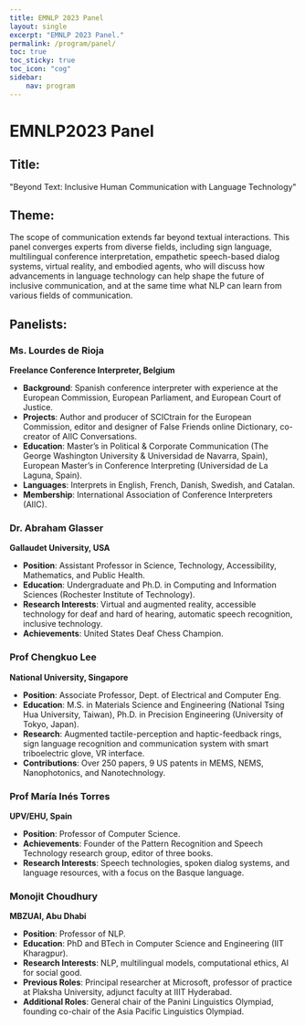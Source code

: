 ```yaml
---
title: EMNLP 2023 Panel
layout: single
excerpt: "EMNLP 2023 Panel."
permalink: /program/panel/
toc: true
toc_sticky: true
toc_icon: "cog"
sidebar: 
    nav: program
---
```



# EMNLP2023 Panel

## Title: 
"Beyond Text: Inclusive Human Communication with Language Technology"

## Theme: 
The scope of communication extends far beyond textual interactions. This panel converges experts from diverse fields, including sign language, multilingual conference interpretation, empathetic speech-based dialog systems, virtual reality, and embodied agents, who will discuss how advancements in language technology can help shape the future of inclusive communication, and at the same time what NLP can learn from various fields of communication.

## Panelists:

### Ms. Lourdes de Rioja
**Freelance Conference Interpreter, Belgium**

- **Background**: Spanish conference interpreter with experience at the European Commission, European Parliament, and European Court of Justice.
- **Projects**: Author and producer of SCICtrain for the European Commission, editor and designer of False Friends online Dictionary, co-creator of AIIC Conversations.
- **Education**: Master’s in Political & Corporate Communication (The George Washington University & Universidad de Navarra, Spain), European Master’s in Conference Interpreting (Universidad de La Laguna, Spain).
- **Languages**: Interprets in English, French, Danish, Swedish, and Catalan.
- **Membership**: International Association of Conference Interpreters (AIIC).

### Dr. Abraham Glasser
**Gallaudet University, USA**

- **Position**: Assistant Professor in Science, Technology, Accessibility, Mathematics, and Public Health.
- **Education**: Undergraduate and Ph.D. in Computing and Information Sciences (Rochester Institute of Technology).
- **Research Interests**: Virtual and augmented reality, accessible technology for deaf and hard of hearing, automatic speech recognition, inclusive technology.
- **Achievements**: United States Deaf Chess Champion.

### Prof Chengkuo Lee
**National University, Singapore**

- **Position**: Associate Professor, Dept. of Electrical and Computer Eng.
- **Education**: M.S. in Materials Science and Engineering (National Tsing Hua University, Taiwan), Ph.D. in Precision Engineering (University of Tokyo, Japan).
- **Research**: Augmented tactile-perception and haptic-feedback rings, sign language recognition and communication system with smart triboelectric glove, VR interface.
- **Contributions**: Over 250 papers, 9 US patents in MEMS, NEMS, Nanophotonics, and Nanotechnology.

### Prof María Inés Torres
**UPV/EHU, Spain**

- **Position**: Professor of Computer Science.
- **Achievements**: Founder of the Pattern Recognition and Speech Technology research group, editor of three books.
- **Research Interests**: Speech technologies, spoken dialog systems, and language resources, with a focus on the Basque language.

### Monojit Choudhury
**MBZUAI, Abu Dhabi**

- **Position**: Professor of NLP.
- **Education**: PhD and BTech in Computer Science and Engineering (IIT Kharagpur).
- **Research Interests**: NLP, multilingual models, computational ethics, AI for social good.
- **Previous Roles**: Principal researcher at Microsoft, professor of practice at Plaksha University, adjunct faculty at IIIT Hyderabad.
- **Additional Roles**: General chair of the Panini Linguistics Olympiad, founding co-chair of the Asia Pacific Linguistics Olympiad.
